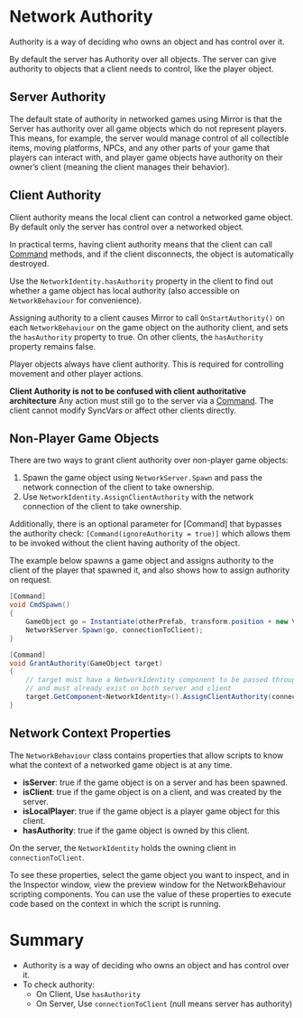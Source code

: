 # Network Authority

Authority is a way of deciding who owns an object and has control over it. 

By default the server has Authority over all objects. The server can give authority to objects that a client needs to control, like the player object. 

## Server Authority

The default state of authority in networked games using Mirror is that the Server has authority over all game objects which do not represent players. This means, for example, the server would manage control of all collectible items, moving platforms, NPCs, and any other parts of your game that players can interact with, and player game objects have authority on their owner’s client (meaning the client manages their behavior).

## Client Authority

Client authority means the local client can control a networked game object. By default only the server has control over a networked object.

In practical terms, having client authority means that the client can call [Command](Communications/RemoteActions.md) methods, and if the client disconnects, the object is automatically destroyed.

Use the `NetworkIdentity.hasAuthority` property in the client to find out whether a game object has local authority (also accessible on `NetworkBehaviour` for convenience).

Assigning authority to a client causes Mirror to call `OnStartAuthority()` on each `NetworkBehaviour` on the game object on the authority client, and sets the `hasAuthority` property to true. On other clients, the `hasAuthority` property remains false.

Player objects always have client authority. This is required for controlling movement and other player actions.

**Client Authority is not to be confused with client authoritative architecture** Any action must still go to the server via a [Command](Communications/RemoteActions.md). The client cannot modify SyncVars or affect other clients directly.

## Non-Player Game Objects

There are two ways to grant client authority over non-player game objects:

1. Spawn the game object using `NetworkServer.Spawn` and pass the network connection of the client to take ownership.
2. Use `NetworkIdentity.AssignClientAuthority` with the network connection of the client to take ownership.

Additionally, there is an optional parameter for [Command] that bypasses the authority check: `[Command(ignoreAuthority = true)]` which allows them to be invoked without the client having authority of the object.

The example below spawns a game object and assigns authority to the client of the player that spawned it, and also shows how to assign authority on request.

``` cs
[Command]
void CmdSpawn()
{
    GameObject go = Instantiate(otherPrefab, transform.position + new Vector3(0,1,0), Quaternion.identity);
    NetworkServer.Spawn(go, connectionToClient);
}

[Command]
void GrantAuthority(GameObject target)
{
    // target must have a NetworkIdentity component to be passed through a Command
    // and must already exist on both server and client
    target.GetComponent<NetworkIdentity>().AssignClientAuthority(connectionToClient);
}
```

## Network Context Properties

The `NetworkBehaviour` class contains properties that allow scripts to know what the context of a networked game object is at any time.

-   **isServer**: true if the game object is on a server and has been spawned.
-   **isClient**: true if the game object is on a client, and was created by the server.
-   **isLocalPlayer**: true if the game object is a player game object for this client.
-   **hasAuthority**: true if the game object is owned by this client.

On the server, the `NetworkIdentity` holds the owning client in `connectionToClient`.

To see these properties, select the game object you want to inspect, and in the Inspector window, view the preview window for the NetworkBehaviour scripting components. You can use the value of these properties to execute code based on the context in which the script is running.



# Summary 

- Authority is a way of deciding who owns an object and has control over it. 
- To check authority:
    - On Client, Use `hasAuthority`
    - On Server, Use `connectionToClient` (null means server has authority)
